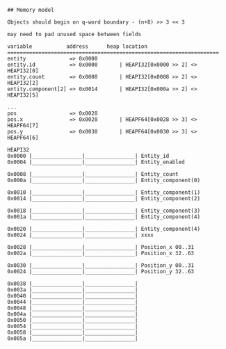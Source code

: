     ## Memory model
    
    Objects should begin on q-word boundary - (n+8) >> 3 << 3

    may need to pad unused space between fields

    variable           address      heap location
    ====================================================================
    entity              => 0x0000
    entity.id           => 0x0000       | HEAPI32[0x0000 >> 2] <> HEAPI32[0]
    entity.count        => 0x0008       | HEAPI32[0x0008 >> 2] <> HEAPI32[2]
    entity.component[2] => 0x0014       | HEAPI32[0x000a >> 2] <> HEAPI32[5]

    ...
    pos                 => 0x0028
    pos.x               => 0x0028       | HEAPF64[0x0028 >> 3] <> HEAPF64[7]
    pos.y               => 0x0030       | HEAPF64[0x0030 >> 3] <> HEAPF64[6]
    
    HEAPI32
    0x0000 |________________|________________| Entity_id
    0x0004 |________________|________________| Entity_enabled

    0x0008 |________________|________________| Entity_count
    0x000a |________________|________________| Entity_component(0)

    0x0010 |________________|________________| Entity_component(1)
    0x0014 |________________|________________| Entity_component(2)

    0x0018 |________________|________________| Entity_component(3)
    0x001a |________________|________________| Entity_component(4)

    0x0020 |________________|________________| Entity_component(4)
    0x0024 |________________|________________| xxxx

    0x0028 |________________|________________| Position_x 00..31
    0x002a |________________|________________| Position_x 32..63

    0x0030 |________________|________________| Position_y 00..31
    0x0024 |________________|________________| Position_y 32..63

    0x0038 |________________|________________|
    0x003a |________________|________________|
    0x0040 |________________|________________| 
    0x0044 |________________|________________|
    0x0048 |________________|________________|
    0x004a |________________|________________|
    0x0050 |________________|________________|
    0x0054 |________________|________________|
    0x0058 |________________|________________|
    0x005a |________________|________________|


